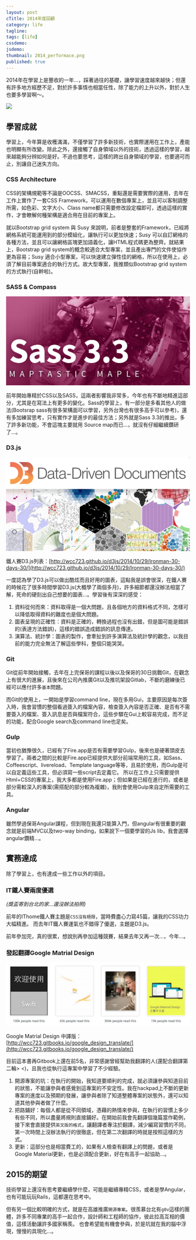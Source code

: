 ```yaml
---
layout: post
cTitle: 2014年度回顧
category: life
tagline: 
tags: [life]
cssdemo: 
jsdemo: 
thumbnail: 2014_performace.png
published: true
---
```


2014年在學習上是豐收的一年...，踩著過往的基礎，讓學習速度越來越快；但還有許多地方經歷不足，對於許多事情也相當任性，除了能力的上升以外，對於人生也要多學習啊～。

<!-- more -->

![](/imagse/2014_performace.png)

## 學習成就

學習上，今年算是收穫滿滿，不僅學習了許多新技術，也實際運用在工作上，產能也明顯有所改變。除此之外，還接觸了自身領域以外的技術，透過這樣的學習，越來越能夠分辨如何是好。不過也要思考，這樣的跨出自身領域的學習，也要適可而止，別讓自己迷失方向。

### CSS Architecture

CSS的架構規範等不論是OOCSS、SMACSS，重點還是需要實際的運用，去年在工作上實作了一套CSS Framework，可以運用在數個專案上，並且可以客制調整所需，如色彩、文字大小、Class name都只需要修改設定檔即可，透過這樣的實作，才會瞭解何種架構是適合用在目前的專案上。

就以Bootstrap grid system 與 Susy 來說明，前者是整套的Framework，已經將網格系統可能運用到的部分模組化，讓執行可以更加快速；Susy 可以自訂網格的各種方法，並且可以讓網格區塊更加語義化，讓HTML程式碼更為整齊。就結果上，Bootstrap grid system的概念較適合大型專案，並且產出專門的文件使協作更為容易；Susy 適合小型專案，可以快速建立彈性佳的網格，所以在使用上，必須了解目前專案適合的執行方式。故大型專案，我推類似Bootstrap grid system的方式執行(自幹啦)。

### SASS & Compass

![](/images/screen_shot2014-05-01-0.png)

前年開始專精於CSS以及SASS，這兩者影響我非常多，今年也有不斷地精進這部分，尤其是在寫法上有更多的變化。Sass的學習上，有一部分是多看其他人的做法(Bootsrap sass有很多架構面可以學習，另外台灣也有很多高手可以參考)，還有多加練習思考，只有實作才是進步的最佳方法；另外就是Sass 3.3的推出，多了許多新功能，不會這塊主要就用
Source map而已...，就沒有仔細繼續鑽研了...。

### D3.js

![](/images/screen_shot_d3_intro_0622.png)

鐵人賽D3.js列表：[http://wcc723.github.io/d3js/2014/10/29/Ironman-30-days-30/](http://wcc723.github.io/d3js/2014/10/29/Ironman-30-days-30/)

一度認為學了D3.js可以做出酷炫而且好用的圖表，這點我是誤會很深，在鐵人賽的時候花了很多時間學習D3.js(大概學了兩個多月)，許多細節都還沒辦法相當了解，死命的硬刻出自己想要的圖表...。學習後有深深的感受：

1. 資料從何而來：資料取得是一個大問題，且各個地方的資料格式不同，怎樣可以降低取得資料的難度也是個大問題。
2. 圖表呈現的正確性：資料是正確的，轉換過程也沒有出錯，但是圖可能是錯誤的(表達方法錯誤)，這樣的錯誤造成錯誤的訊息傳達。
3. 演算法、統計學：圖表的製作，會牽扯到許多演算法及統計學的觀念，以我目前的能力完全無法了解這些學科，整個只能哭哭。

### Git

Git從前年開始接觸，去年在上完保哥的課程以後以及保哥的30日挑戰Git，在觀念上有很大的進展，且後來在公司內推廣Git以及推坑架設Gitlab，不斷的磨練後已經可以應付許多`基本`問題。

而Git的使用上，一開始是學習command line，現在多用Gui，主要原因是每次簽入時，我會習慣的整個看過簽入的檔案內容，檢查簽入內容是否正確、是否有不需要簽入的檔案、簽入訊息是否與檔案符合，這些步驟在Gui上較容易完成，而不足的功能，配合Google search及command line也足矣。

### Gulp

當初也猶豫很久，已經有了Fire.app是否有需要學習Gulp，後來也是硬著頭皮去學習了。兩者之間的比較是Fire.app已經提供大部分前端常用的工具，如Sass、Coffeescript、livereload、Template language等等，且易於使用，而Gulp是可以自定義這些工具，但必須寫一些script去定義它。
所以在工作上只需要提供Html+CSS的專案上，我大多都是使用Fire.app；但如果是已經在進行的，或者是部分需較深入的專案(需搭配的部分較為複雜)，我則會使用Gulp來自定所需要的工具。

### Angular

雖然學過保哥Angular課程，但到現在我還只能算入門，但angular有很重要的觀念就是前端MVC以及two-way binding，如果說下一個要學習的Js lib，我會選擇angular鑽精...。


## 實務達成

除了學習上，也有達成一些工作以外的項目。

### IT鐵人賽兩度優選

*(獎盃寄到台北的家...還沒辦法拍照)*

前年的IThome鐵人賽主題是`CSS沒有極限`，當時費盡心力寫45篇，讓我的CSS功力大幅精進。
而去年IT鐵人賽運氣也不錯得了優選，主題是D3.js。

前年參加完，真的很累，想說別再參加這種競賽，結果去年又再一次...，今年...。

### 發起翻譯Google Matrial Design

![](/images/gitbook/gitbook-20150108-01.png)

Google Matrial Design 中譯版：[http://wcc723.gitbooks.io/google_design_translate/](http://wcc723.gitbooks.io/google_design_translate/)

目前這本書再Gitbook上還在前5名，非常感謝曾經幫助我翻譯的人(還配合翻譯第二輪> <)，且我也從執行這專案中學習了不少經驗。

1. 開源專案的坑：在執行的開始，我知道要順利的完成，就必須讓參與知道目前的狀態，不能讓參與者感覺到這專案的不安定性。我在hackpad上不斷的更新專案的進度以及預期的發展，讓參與者除了知道整體專案的狀態外，還可以知道其他參與者做了什麼。
2. 把路鋪好：每個人都是從不同領域，憑藉的熱情來參與，在執行的習慣上多少有些不同，所以盡量將規則直接鋪好。在開始前我會先翻譯個幾篇當作範例，接下來會直接提供`英文版的格式`，讓翻譯者專注於翻譯，減少編寫習慣的不同，第一次時間上沒辦法執行的很徹底，但在第二次翻譯的時就是按照這樣的方式。
3. 更新：這部分也是相當費工的，如果有人檢查有翻譯上的問題，或者是Google Material更新，也是必須配合更新，好在有高手一起協助...。

## 2015的期望

技術學習上還沒有思考要繼續學什麼，可能是繼續專精CSS，或者是學Angular，也有可能玩玩Rails，這都還在思考中。

但有另一個比較明確的方式，就是在高雄推廣`開源專案`。很羨慕台北有`g0v`這樣的團體，許多不同專業的高手一起合作，設計師和工程師的協作，彼此拉高互相的價值，這樣活動讓許多國家稱羨。
也會希望能有機會參與，於是坑就在我的腦中浮現，慢慢的具現化...。


